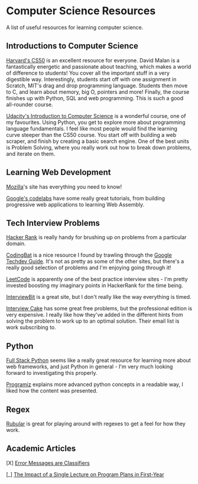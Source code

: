 # Computer Science Resources

A list of useful resources for learning computer science.

## Introductions to Computer Science

[Harvard's CS50](http://cs50.org/) is an excellent resource for everyone. David Malan is a fantastically energetic and passionate about teaching, which makes a world of difference to students! You cover all the important stuff in a very digestible way. Interestingly, students start off with one assignment in Scratch, MIT's drag and drop programming language. Students then move to C, and learn about memory, big O, pointers and more! Finally, the course finishes up with Python, SQL and web programming. This is such a good all-rounder course.

[Udacity's Introduction to Computer Science](https://www.udacity.com/course/intro-to-computer-science--cs101) is a wonderful course, one of my favourites. Using Python, you get to explore more about programming language fundamentals. I feel like most people would find the learning curve steeper than the CS50 course. You start off with building a web scraper, and finish by creating a basic search engine. One of the best units is Problem Solving, where you really work out how to break down problems, and iterate on them.

## Learning Web Development

[Mozilla](https://developer.mozilla.org/en-US/docs/Learn)'s site has everything you need to know!

[Google's codelabs](https://codelabs.developers.google.com/?cat=Web) have some really great tutorials, from building progressive web applications to learning Web Assembly.

## Tech Interview Problems

[Hacker Rank](www.hackerrank.com) is really handy for brushing up on problems from a particular domain.

[CodingBat](http://codingbat.com/java) is a nice resource I found by trawling through the [Google Techdev Guide](https://techdevguide.withgoogle.com/). It's not as pretty as some of the other sites, but there's a really good selection of problems and I'm enjoying going through it!

[LeetCode](leetcode.com) is apparently one of the best practice interview sites - I'm pretty invested boosting my imaginary points in HackerRank for the time being.

[InterviewBit](https://www.interviewbit.com/) is a great site, but I don't really like the way everything is timed.

[Interview Cake](https://www.interviewcake.com/) has some great free problems, but the professional edition is very expensive. I really like how they've added in the different hints from solving the problem to work up to an optimal solution. Their email list is work subscribing to.

## Python

[Full Stack Python](https://www.fullstackpython.com/web-frameworks.html) seems like a really great resource for learning more about web frameworks, and just Python in general - I'm very much looking forward to investigating this properly.

[Programiz](https://www.programiz.com/python-programming) explains more advanced python concepts in a readable way, I liked how the content was presented.

## Regex

[Rubular](http://rubular.com/r/UAgzl9NxQv) is great for playing around with regexes to get a feel for how they work.

## Academic Articles

[X] [Error Messages are Classifiers](https://cs.brown.edu/~sk/Publications/Papers/Published/wk-error-msg-classifier/paper.pdf)

[_] [The Impact of a Single Lecture on Program Plans in First-Year](http://cs.brown.edu/~sk/Publications/Papers/Published/ckf-impact-1-lec-plan-y1/paper.pdf)
